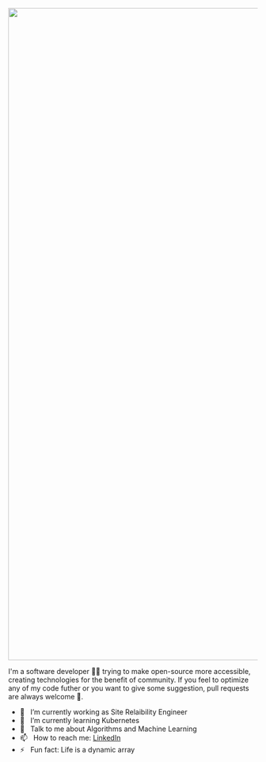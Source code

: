 <p align=center>
  <img width="1316" alt="Screenshot 2021-05-30 at 7 45 38 PM" src="https://user-images.githubusercontent.com/63765750/120107687-a0efa780-c17f-11eb-8b4e-ce43b0483253.png">
</p>
<p align = left>
I'm a software developer 👨‍💻 trying to make open-source more accessible, creating technologies for the benefit of community. If you feel to optimize any of my code futher or you want to give some suggestion, pull requests are always welcome 🙂.
</p>
<ul>
  <li>🔭 &nbsp; I’m currently working as Site Relaibility Engineer</li>
  <li>🌱 &nbsp; I’m currently learning Kubernetes</li>
  <li>💬 &nbsp; Talk to me about Algorithms and Machine Learning</li>
  <li>📫 &nbsp; How to reach me: <a href="https://www.linkedin.com/in/jayendra1107/">LinkedIn</a></li>
  <li>⚡ &nbsp; Fun fact: Life is a dynamic array</li>
</ul>
